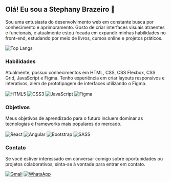 ## Olá! Eu sou a Stephany Brazeiro 👋
<p>Sou uma entusiasta do desenvolvimento web em constante busca por conhecimento e aprimoramento. Gosto de criar interfaces visuais atraentes e funcionais, e atualmente estou focada em expandir minhas habilidades no front-end, estudando por meio de livros, cursos online e projetos práticos.</p>

![Top Langs](https://github-readme-stats.vercel.app/api/top-langs/?username=stephanybrazeir0&hide_progress=true)

### Habilidades
<p>Atualmente, possuo conhecimentos em HTML, CSS, CSS Flexbox, CSS Grid, JavaScript e Figma. Tenho experiência em criar layouts responsivos e interativos, além de prototipagem de interfaces utilizando o Figma.</p>

<div style="display: inline-block">
  <img align="center" alt="HTML5" src="https://img.shields.io/badge/HTML5-E34F26?style=for-the-badge&logo=html5&logoColor=white"/>
  <img align="center" alt="CSS3" src="https://img.shields.io/badge/CSS3-1572B6?style=for-the-badge&logo=css3&logoColor=white"/>
  <img align="center" alt="JavaScript" src="https://img.shields.io/badge/JavaScript-F7DF1E?style=for-the-badge&logo=javascript&logoColor=black"/>
  <img align="center" alt="Figma" src="https://img.shields.io/badge/Figma-F24E1E?style=for-the-badge&logo=figma&logoColor=white"/>
</div>

### Objetivos 
<p>Meus objetivos de aprendizado para o futuro incluem dominar as tecnologias e frameworks mais populares do mercado.</p>

<div style="display: inline-block">
     <img align="center" alt="React" src="https://img.shields.io/badge/React-20232A?style=for-the-badge&logo=react&logoColor=61DAFB"/>
  <img align="center" alt="Angular" src="https://img.shields.io/badge/Angular-DD0031?style=for-the-badge&logo=angular&logoColor=white"/>
  <img align="center" alt="Bootstrap" src="https://img.shields.io/badge/Bootstrap-563D7C?style=for-the-badge&logo=bootstrap&logoColor=white"/>
  <img align="center" alt="SASS" src="https://img.shields.io/badge/Sass-CC6699?style=for-the-badge&logo=sass&logoColor=white"/>
</div>

### Contato
<p>Se você estiver interessado em conversar comigo sobre oportunidades ou projetos colaborativos, sinta-se à vontade para entrar em contato.</p>

[![Gmail](https://img.shields.io/badge/Gmail-D14836?style=for-the-badge&logo=gmail&logoColor=white)](stephanybrazeiro@gmail.com)
[![WhatsApp](https://img.shields.io/badge/WhatsApp-25D366?style=for-the-badge&logo=whatsapp&logoColor=white)](https://wa.me/5551997232544)

